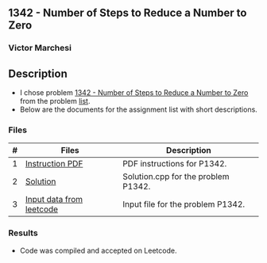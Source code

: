 ## 1342 - Number of Steps to Reduce a Number to Zero
### Victor Marchesi

## Description

- I chose problem [1342 - Number of Steps to Reduce a Number to Zero](https://leetcode.com/problems/number-of-steps-to-reduce-a-number-to-zero/description/) from the problem [list](https://github.com/rugbyprof/4883-Programming_Techniques/tree/master/Assignments/05-A05).
- Below are the documents for the assignment list with short descriptions.

### Files

|   #   | Files    | Description                      |
| :---: | -------- | -------------------------------- |
|  1  | [Instruction PDF](./P1342.pdf) | PDF instructions for P1342. |
|  2  | [Solution](./solution.cpp) | Solution.cpp for the problem P1342. |
|  3  | [Input data from leetcode](./input.txt) | Input file for the problem P1342. |

### Results

- Code was compiled and accepted on Leetcode.